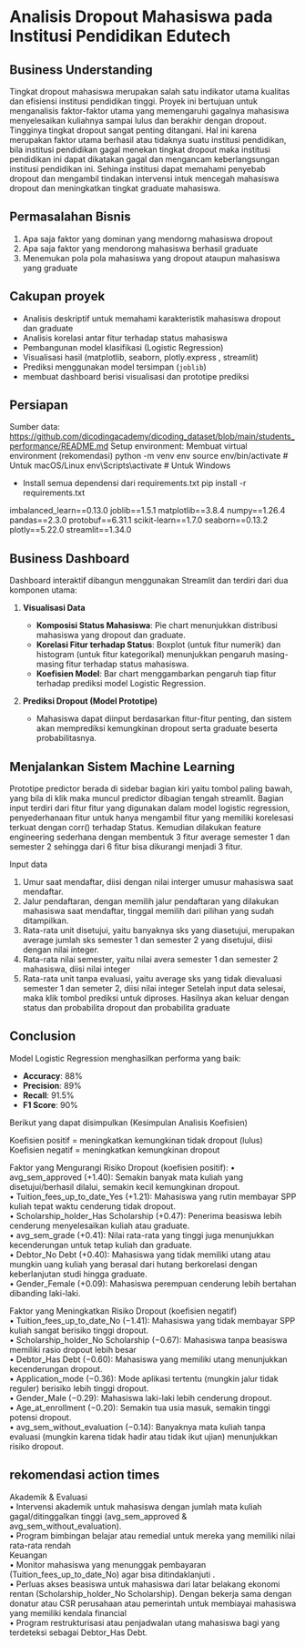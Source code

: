 #  Analisis Dropout Mahasiswa pada Institusi Pendidikan Edutech
##  Business Understanding
Tingkat dropout mahasiswa merupakan salah satu indikator utama kualitas dan efisiensi institusi pendidikan tinggi. Proyek ini bertujuan untuk menganalisis faktor-faktor utama yang memengaruhi gagalnya mahasiswa menyelesaikan kuliahnya sampai lulus dan berakhir dengan dropout. 
Tingginya tingkat dropout sangat penting ditangani. Hal ini karena merupakan faktor utama berhasil atau tidaknya suatu institusi pendidikan, bila institusi pendidikan gagal menekan tingkat dropout maka institusi pendidikan ini dapat dikatakan gagal dan mengancam keberlangsungan institusi pendidikan ini.
Sehinga institusi dapat memahami penyebab dropout dan mengambil tindakan intervensi intuk mencegah mahasiswa dropout dan meningkatkan tingkat graduate mahasiswa. 

## Permasalahan Bisnis
1.	Apa saja faktor yang dominan yang mendorng mahasiswa dropout 
2.	Apa saja faktor yang mendorong mahasiswa berhasil graduate 
3.	Menemukan pola pola mahasiswa yang dropout ataupun mahasiswa yang graduate

## Cakupan proyek
- Analisis deskriptif untuk memahami karakteristik mahasiswa dropout dan graduate
- Analisis korelasi antar fitur terhadap status mahasiswa 
- Pembangunan model klasifikasi (Logistic Regression)
- Visualisasi hasil (matplotlib, seaborn, plotly.express , streamlit)
- Prediksi menggunakan model tersimpan (`joblib`)
- membuat dashboard berisi visualisasi dan prototipe prediksi 

## Persiapan
Sumber data: https://github.com/dicodingacademy/dicoding_dataset/blob/main/students_performance/README.md
Setup environment:
Membuat virtual environment (rekomendasi)
python -m venv env
source env/bin/activate        # Untuk macOS/Linux
env\Scripts\activate           # Untuk Windows


- Install semua dependensi dari requirements.txt
pip install -r requirements.txt

imbalanced_learn==0.13.0
joblib==1.5.1
matplotlib==3.8.4
numpy==1.26.4
pandas==2.3.0
protobuf==6.31.1
scikit-learn==1.7.0
seaborn==0.13.2
plotly==5.22.0
streamlit==1.34.0

## Business Dashboard
Dashboard interaktif dibangun menggunakan Streamlit dan terdiri dari dua komponen utama:
1. **Visualisasi Data**
   -  **Komposisi Status Mahasiswa**: Pie chart menunjukkan distribusi mahasiswa yang dropout dan graduate.
   - **Korelasi Fitur terhadap Status**: Boxplot (untuk fitur numerik) dan histogram (untuk fitur kategorikal) menunjukkan pengaruh masing-masing fitur terhadap status mahasiswa.
   -  **Koefisien Model**: Bar chart menggambarkan pengaruh tiap fitur terhadap prediksi model Logistic Regression.

2. **Prediksi Dropout (Model Prototipe)**
   - Mahasiswa dapat diinput berdasarkan fitur-fitur penting, dan sistem akan memprediksi kemungkinan dropout serta graduate beserta probabilitasnya.

## Menjalankan Sistem Machine Learning
Prototipe predictor berada di sidebar bagian kiri yaitu tombol paling bawah, yang bila di klik maka muncul predictor dibagian tengah streamlit.
Bagian input terdiri dari fitur fitur yang digunakan dalam model logistic regression, penyederhanaan fitur untuk hanya mengambil fitur yang memiliki korelesasi terkuat dengan corr() terhadap Status. Kemudian dilakukan feature engineering sederhana dengan membentuk 3 fitur average semester 1 dan semester 2 sehingga dari 6 fitur bisa dikurangi menjadi 3 fitur. 

Input data
1.	Umur saat mendaftar, diisi dengan nilai interger umusur mahasiswa saat mendaftar.
2.	Jalur pendaftaran, dengan memilih jalur pendaftaran yang dilakukan mahasiswa saat mendaftar, tinggal memilih dari pilihan yang sudah ditampilkan.
3.	Rata-rata unit disetujui, yaitu banyaknya sks yang diasetujui, merupakan average jumlah sks semester 1 dan semester 2 yang disetujui, diisi dengan nilai integer.
4.	Rata-rata nilai semester, yaitu nilai avera semester 1 dan semester 2 mahasiswa, diisi nilai integer
5.	Rata-rata unit tanpa evaluasi, yaitu average sks yang tidak dievaluasi semester 1 dan semeter 2, diisi nilai integer
Setelah input data selesai, maka klik tombol prediksi untuk diproses. Hasilnya akan keluar dengan status dan probabilita dropout dan probabilita graduate

##  Conclusion

Model Logistic Regression menghasilkan performa yang baik:

- **Accuracy**: 88%
- **Precision**: 89%
- **Recall**: 91.5%
- **F1 Score**: 90%

Berikut  yang dapat disimpulkan (Kesimpulan Analisis Koefisien)

Koefisien positif = meningkatkan kemungkinan tidak dropout (lulus)
Koefisien negatif = meningkatkan kemungkinan dropout

Faktor yang Mengurangi Risiko Dropout (koefisien positif):
•	avg_sem_approved (+1.40): Semakin banyak mata kuliah yang disetujui/berhasil dilalui, semakin kecil kemungkinan dropout.  
•	Tuition_fees_up_to_date_Yes (+1.21): Mahasiswa yang rutin membayar SPP kuliah tepat waktu cenderung tidak dropout.  
•	Scholarship_holder_Has Scholarship (+0.47): Penerima beasiswa lebih cenderung menyelesaikan kuliah atau graduate.  
•	avg_sem_grade (+0.41): Nilai rata-rata yang tinggi juga menunjukkan kecenderungan untuk tetap kuliah dan graduate.  
•	Debtor_No Debt (+0.40): Mahasiswa yang tidak memiliki utang atau mungkin uang kuliah yang berasal dari hutang berkorelasi dengan keberlanjutan studi hingga graduate.  
•	Gender_Female (+0.09): Mahasiswa perempuan cenderung lebih bertahan dibanding laki-laki.  

Faktor yang Meningkatkan Risiko Dropout (koefisien negatif)  
•	Tuition_fees_up_to_date_No (−1.41): Mahasiswa yang tidak membayar SPP kuliah sangat berisiko tinggi dropout.  
•	Scholarship_holder_No Scholarship (−0.67): Mahasiswa tanpa beasiswa memiliki rasio dropout lebih besar  
•	Debtor_Has Debt (−0.60): Mahasiswa yang memiliki utang menunjukkan kecenderungan dropout.  
•	Application_mode (−0.36): Mode aplikasi tertentu (mungkin jalur tidak reguler) berisiko lebih tinggi dropout.     
•	Gender_Male (−0.29): Mahasiswa laki-laki lebih cenderung dropout.  
•	Age_at_enrollment (−0.20): Semakin tua usia masuk, semakin tinggi potensi dropout.  
•	avg_sem_without_evaluation (−0.14): Banyaknya mata kuliah tanpa evaluasi (mungkin karena tidak hadir atau tidak ikut ujian) menunjukkan risiko dropout.  

## rekomendasi action times
Akademik & Evaluasi  
•	Intervensi akademik untuk mahasiswa dengan jumlah mata kuliah gagal/ditinggalkan tinggi (avg_sem_approved & avg_sem_without_evaluation).  
•	Program bimbingan belajar atau remedial untuk mereka yang memiliki nilai rata-rata rendah  
Keuangan  
•	Monitor mahasiswa yang menunggak pembayaran (Tuition_fees_up_to_date_No) agar bisa ditindaklanjuti .  
•	Perluas akses beasiswa untuk mahasiswa dari latar belakang ekonomi rentan (Scholarship_holder_No Scholarship). Dengan bekerja sama dengan donatur atau CSR perusahaan atau pemerintah untuk membiayai mahasiswa yang memiliki kendala financial  
•	Program restrukturisasi atau penjadwalan utang mahasiswa bagi yang terdeteksi sebagai Debtor_Has Debt.  

